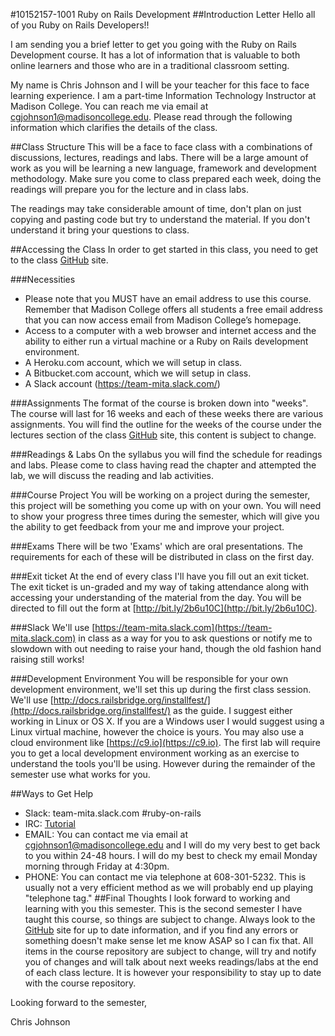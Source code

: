 #10152157-1001 Ruby on Rails Development
##Introduction Letter
Hello all of you Ruby on Rails Developers!!

I am sending you a brief letter to get you going with the Ruby on Rails Development course.  It has a lot of information that is valuable to both online learners and those who are in a traditional classroom setting.

My name is Chris Johnson and I will be your teacher for this face to face learning experience. I am a part-time Information Technology Instructor at Madison College. You can reach me via email at cgjohnson1@madisoncollege.edu. Please read through the following information which clarifies the details of the class.

##Class Structure
This will be a face to face class with a combinations of discussions, lectures, readings and labs. There will be a large amount of work as you will be learning a new language, framework and development methodology. Make sure you come to class prepared each week, doing the readings will prepare you for the lecture and in class labs.

The readings may take considerable amount of time, don't plan on just copying and pasting code but try to understand the material.  If you don't understand it bring your questions to class.


##Accessing the Class
In order to get started in this class, you need to get to the class [GitHub](https://github.com/johnsonchmatc/madisoncollege_ruby_on_rails) site.

###Necessities
* Please note that you MUST have an email address to use this course. Remember that Madison College offers all students a free email address that you can now access email from Madison College’s homepage.
* Access to a computer with a web browser and internet access and the ability to either run a virtual machine or a Ruby on Rails development environment.
* A Heroku.com account, which we will setup in class.
* A Bitbucket.com account, which we will setup in class.
* A Slack account (https://team-mita.slack.com/)

###Assignments
The format of the course is broken down into "weeks". The course will last for 16 weeks and each of these weeks there are various assignments. You will find the outline for the weeks of the course under the lectures section of the class [GitHub](https://github.com/johnsonchmatc/madisoncollege_ruby_on_rails) site, this content is subject to change.

###Readings & Labs
On the syllabus you will find the schedule for readings and labs. Please come to class having read the chapter and attempted the lab, we will discuss the reading and lab activities.

###Course Project
You will be working on a project during the semester, this project will be something you come up with on your own. You will need to show your progress three times during the semester, which will give you the ability to get feedback from your me and improve your project.

###Exams
There will be two 'Exams' which are oral presentations. The requirements for each of these will be distributed in class on the first day.

###Exit ticket
At the end of every class I'll have you fill out an exit ticket. The exit ticket is un-graded and my way of taking attendance along with accessing your understanding of the material from the day. You will be directed to fill out the form at [http://bit.ly/2b6u10C](http://bit.ly/2b6u10C).

###Slack
We'll use [https://team-mita.slack.com](https://team-mita.slack.com) in class as a way for you to ask questions or notify me to slowdown with out needing to raise your hand, though the old fashion hand raising still works!

###Development Environment
You will be responsible for your own development environment, we'll set this up during the first class session.  We'll use [http://docs.railsbridge.org/installfest/](http://docs.railsbridge.org/installfest/) as the guide.  I suggest either working in Linux or OS X.  If you are a Windows user I would suggest using a Linux virtual machine, however the choice is yours. You may also use a cloud environment like [https://c9.io](https://c9.io).  The first lab will require you to get a local development environment working as an exercise to understand the tools you'll be using.  However during the remainder of the semester use what works for you.

##Ways to Get Help
  * Slack: team-mita.slack.com #ruby-on-rails
  * IRC: [Tutorial](https://github.com/johnsonchmatc/madisoncollege_ruby_on_rails/blob/master/irc.md)
  * EMAIL: You can contact me via email at cgjohnson1@madisoncollege.edu and I will do my very best to get back to you within 24-48 hours. I will do my best to check my email Monday morning through Friday at 4:30pm.
  * PHONE: You can contact me via telephone at 608-301-5232. This is usually not a very efficient method as we will probably end up playing "telephone tag."
##Final Thoughts
I look forward to working and learning with you this semester. This is the second semester I have taught this course, so things are subject to change.  Always look to the [GitHub](https://github.com/johnsonchmatc/madisoncollege_ruby_on_rails) site for up to date information, and if you find any errors or something doesn't make sense let me know ASAP so I can fix that.  All items in the course repository are subject to change, will try and notify you of changes and will talk about next weeks readings/labs at the end of each class lecture. It is however your responsibility to stay up to date with the course repository.

Looking forward to the semester,


Chris Johnson

